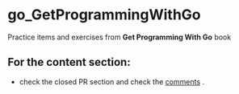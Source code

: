 # go_GetProgrammingWithGo
Practice items and exercises from **Get Programming With Go** book
## For the content section:
- check the closed PR section and check the [comments](https://github.com/rudyredhat/go_GetProgrammingWithGo/pulls?q=is%3Apr+is%3Aclosed) .
